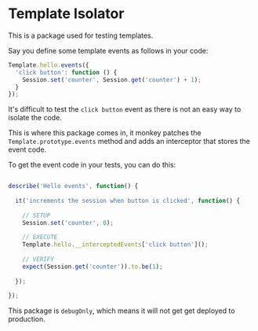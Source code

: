 Template Isolator
=================

This is a package used for testing templates.

Say you define some template events as follows in your code:

```javascript
Template.hello.events({
  'click button': function () {
    Session.set('counter', Session.get('counter') + 1);
  }
});
```

It's difficult to test the `click button` event as there is not an easy way to isolate the code.

This is where this package comes in, it monkey patches the `Template.prototype.events` method and
adds an interceptor that stores the event code.

To get the event code in your tests, you can do this:

```javascript

describe('Hello events', function() {
   
  it('increments the session when button is clicked', function() {
   
    // SETUP
    Session.set('counter', 0);
   
    // EXECUTE
    Template.hello.__interceptedEvents['click button']();
   
    // VERIFY
    expect(Session.get('counter')).to.be(1);
   
  });
   
});

```

This package is `debugOnly`, which means it will not get get deployed to production.
